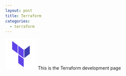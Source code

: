 ```yaml
---
layout: post
title: Terraform
categories:
  - terraform
---
```


<img src="../images/terraform.png" width="100" height="100" />
This is the Terraform development page
